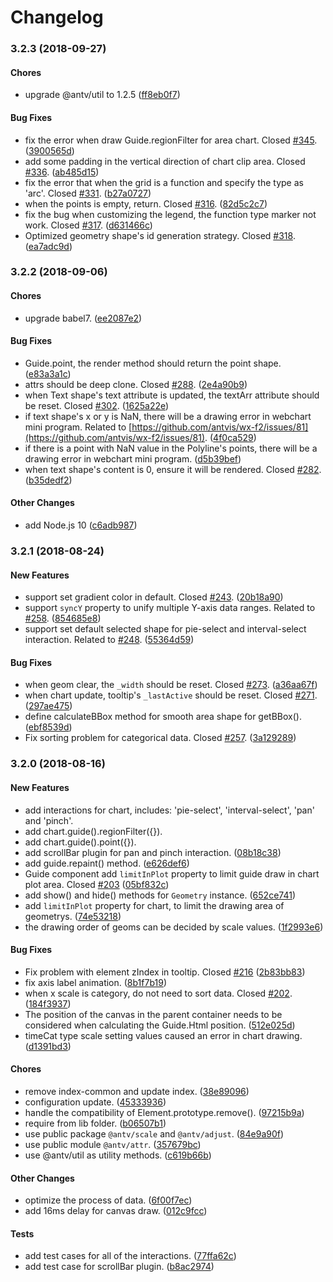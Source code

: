 # Changelog

### **3.2.3 \(2018-09-27\)**

#### **Chores**

* upgrade @antv/util to 1.2.5 \([ff8eb0f7](https://github.com/antvis/f2/commit/ff8eb0f7036c216e5259cba7f6b3ec5d4e97526f)\)

#### **Bug Fixes**

* fix the error when draw Guide.regionFilter for area chart. Closed [\#345](https://github.com/antvis/f2/pull/345). \([3900565d](https://github.com/antvis/f2/commit/3900565d132eebb43e36822e9d067a0656ae7e3c)\)
* add some padding in the vertical direction of chart clip area. Closed [\#336](https://github.com/antvis/f2/pull/336). \([ab485d15](https://github.com/antvis/f2/commit/ab485d1555448f95f469f0cc52cfe5086ec4c890)\)
* fix the error that when the grid is a function and specify the type as 'arc'. Closed [\#331](https://github.com/antvis/f2/pull/331). \([b27a0727](https://github.com/antvis/f2/commit/b27a0727d109c109532a226a04d28c84d2ea7b7b)\)
* when the points is empty, return. Closed [\#316](https://github.com/antvis/f2/pull/316). \([82d5c2c7](https://github.com/antvis/f2/commit/82d5c2c768c80d7356fe72b7408713eb5992e453)\)
* fix the bug when customizing the legend, the function type marker not work. Closed [\#317](https://github.com/antvis/f2/pull/317). \([d631466c](https://github.com/antvis/f2/commit/d631466c9d9dc2a3679164348ded1717a3b48077)\)
* Optimized geometry shape's id generation strategy. Closed [\#318](https://github.com/antvis/f2/pull/318). \([ea7adc9d](https://github.com/antvis/f2/commit/ea7adc9df8a3943f235e970e66c98f6580186dc7)\)

### **3.2.2 \(2018-09-06\)**

#### **Chores**

* upgrade babel7. \([ee2087e2](https://github.com/antvis/f2/commit/ee2087e23ef61293395048306d9db1b6a2205e26)\)

#### **Bug Fixes**

* Guide.point, the render method should return the point shape. \([e83a3a1c](https://github.com/antvis/f2/commit/e83a3a1cc7f4a16cf83d371818d07235e6ede061)\)
* attrs should be deep clone. Closed [\#288](https://github.com/antvis/f2/pull/288). \([2e4a90b9](https://github.com/antvis/f2/commit/2e4a90b9d16224d217a8f1b6c935c4847e9c5599)\)
* when Text shape's text attribute is updated, the textArr attribute should be reset. Closed [\#302](https://github.com/antvis/f2/pull/302). \([1625a22e](https://github.com/antvis/f2/commit/1625a22e52e529d3c5bf2c45b620c95d139fd160)\)
* if text shape's x or y is NaN, there will be a drawing error in webchart mini program. Related to [https://github.com/antvis/wx-f2/issues/81](https://github.com/antvis/wx-f2/issues/81). \([4f0ca529](https://github.com/antvis/f2/commit/4f0ca529731476d9618c32bc911f1b6e7c17a873)\)
* if there is a point with NaN value in the Polyline's points, there will be a drawing error in webchart mini program. \([d5b39bef](https://github.com/antvis/f2/commit/d5b39bef589197544a4df29a81581610d50af562)\)
* when text shape's content is 0, ensure it will be rendered. Closed [\#282](https://github.com/antvis/f2/pull/282). \([b35dedf2](https://github.com/antvis/f2/commit/b35dedf2512b86f4332df3440b6a9151cb2693dd)\)

#### **Other Changes**

* add Node.js 10 \([c6adb987](https://github.com/antvis/f2/commit/c6adb9871debcc81e36e9513aab65f6b8a3f770b)\)

### **3.2.1 \(2018-08-24\)**

#### **New Features**

* support set gradient color in default. Closed [\#243](https://github.com/antvis/f2/pull/243). \([20b18a90](https://github.com/antvis/f2/commit/20b18a90c42b75eb98b60c1fa31d72db20152ffc)\)
* support `syncY` property to unify multiple Y-axis data ranges. Related to [\#258](https://github.com/antvis/f2/pull/258). \([854685e8](https://github.com/antvis/f2/commit/854685e829b160583cf62ede0a9faf621a572e75)\)
* support set default selected shape for pie-select and interval-select interaction. Related to [\#248](https://github.com/antvis/f2/pull/248). \([55364d59](https://github.com/antvis/f2/commit/55364d598065fbc414e6c4c39bb9d6e56bda1214)\)

#### **Bug Fixes**

* when geom clear, the `_width` should be reset. Closed [\#273](https://github.com/antvis/f2/pull/273). \([a36aa67f](https://github.com/antvis/f2/commit/a36aa67f7c5a36be81fdbcc1d38dd305973c596a)\)
* when chart update, tooltip's `_lastActive` should be reset. Closed [\#271](https://github.com/antvis/f2/pull/271). \([297ae475](https://github.com/antvis/f2/commit/297ae47518ecb73807aa51c1683a5a1bd02f8390)\)
* define calculateBBox method for smooth area shape for getBBox\(\). \([ebf8539d](https://github.com/antvis/f2/commit/ebf8539d73a62f4ed720a11feda50410a3d10ca1)\)
* Fix sorting problem for categorical data. Closed [\#257](https://github.com/antvis/f2/pull/257). \([3a129289](https://github.com/antvis/f2/commit/3a129289515fff4a04e84823a517e38b2f103356)\)

### **3.2.0 \(2018-08-16\)**

#### **New Features**

* add interactions for chart, includes: 'pie-select', 'interval-select', 'pan' and 'pinch'.
* add chart.guide\(\).regionFilter\({}\).
* add chart.guide\(\).point\({}\).
* add scrollBar plugin for pan and pinch interaction. \([08b18c38](https://github.com/antvis/f2/commit/08b18c388242bb19fa38831942c1c8a8aa86834a)\)
* add guide.repaint\(\) method. \([e626def6](https://github.com/antvis/f2/commit/e626def63607f86b2ef2cfb6ebd12defa1f7a570)\)
* Guide component add `limitInPlot` property to limit guide draw in chart plot area. Closed [\#203](https://github.com/antvis/f2/pull/203) \([05bf832c](https://github.com/antvis/f2/commit/05bf832c195338973bc76104dfe7480708f42ed5)\)
* add show\(\) and hide\(\) methods for `Geometry` instance. \([652ce741](https://github.com/antvis/f2/commit/652ce741d44087bec8a00de79608ec2913ed34b8)\)
* add `limitInPlot` property for chart, to limit the drawing area of geometrys. \([74e53218](https://github.com/antvis/f2/commit/74e53218e9bc970feeab5e79ffb62310c31444cf)\)
* the drawing order of geoms can be decided by scale values. \([1f2993e6](https://github.com/antvis/f2/commit/1f2993e6ba818d795108522b56f9d5949a8b7d2c)\)

#### **Bug Fixes**

* Fix problem with element zIndex in tooltip. Closed [\#216](https://github.com/antvis/f2/pull/216) \([2b83bb83](https://github.com/antvis/f2/commit/2b83bb83ab881b9ab073998e59355309126f00c6)\)
* fix axis label animation. \([8b1f7b19](https://github.com/antvis/f2/commit/8b1f7b19d19c3a62af7d7033f7d0fc4154251429)\)
* when x scale is category, do not need to sort data. Closed [\#202](https://github.com/antvis/f2/pull/202). \([184f3937](https://github.com/antvis/f2/commit/184f3937822f7b05ac689ec44e634a10d1c2105e)\)
* The position of the canvas in the parent container needs to be considered when calculating the Guide.Html position. \([512e025d](https://github.com/antvis/f2/commit/512e025d6d60a4e9837722b6585b7ac296a73a9e)\)
* timeCat type scale setting values caused an error in chart drawing. \([d1391bd3](https://github.com/antvis/f2/commit/d1391bd33440e5d817e984a333da268bba8e6a27)\)

#### **Chores**

* remove index-common and update index. \([38e89096](https://github.com/antvis/f2/commit/38e89096c8a7e96e086d62efdf8bf43d27812ff5)\)
* configuration update. \([45333936](https://github.com/antvis/f2/commit/453339369509c439ad024dba18670e61af0b260f)\)
* handle the compatibility of Element.prototype.remove\(\). \([97215b9a](https://github.com/antvis/f2/commit/97215b9ad0c9ea2cf723f3b00a63e5f9fe457b6d)\)
* require from lib folder. \([b06507b1](https://github.com/antvis/f2/commit/b06507b1d75d77c73814e3ce8fd649214e564de9)\)
* use public package `@antv/scale` and `@antv/adjust`. \([84e9a90f](https://github.com/antvis/f2/commit/84e9a90f8614967abab393ac287af9142eea8ce2)\)
* use public module `@antv/attr`. \([357679bc](https://github.com/antvis/f2/commit/357679bc298f998d20ef0bfda3250dbc868a64a8)\)
* use @antv/util as utility methods. \([c619b66b](https://github.com/antvis/f2/commit/c619b66b1dffef5cea94cb1bbd7f3eb4d36192fa)\)

#### **Other Changes**

* optimize the process of data. \([6f00f7ec](https://github.com/antvis/f2/commit/6f00f7ecb7e820420502bd7f157a5a09c0f8adb0)\)
* add 16ms delay for canvas draw. \([012c9fcc](https://github.com/antvis/f2/commit/012c9fcc51a0fae11eca797741e941df31aed89d)\)

#### **Tests**

* add test cases for all of the interactions. \([77ffa62c](https://github.com/antvis/f2/commit/77ffa62c27e2287931479a8d6ac10744aaf17c8c)\)
* add test case for scrollBar plugin. \([b8ac2974](https://github.com/antvis/f2/commit/b8ac29745e735c145e063a435a42ecf2ea967019)\)

